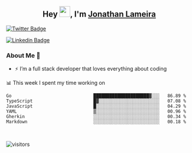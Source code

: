 <h2 align="center">Hey <img src="https://github.com/TheDudeThatCode/TheDudeThatCode/blob/master/Assets/Hi.gif" width="29">, I'm <a href="https://www.linkedin.com/in/jonathanlameira/">Jonathan Lameira</a></h2>

[![Twitter Badge](https://img.shields.io/badge/-@jlameira-3333cc?style=flat-square&labelColor=3333cc&logo=twitter&logoColor=white&link=https://twitter.com/jlameira)](https://twitter.com/jlameira) 
  
[![Linkedin Badge](https://img.shields.io/badge/-Jonathan%20Lameira-3333cc?style=flat-square&logo=Linkedin&logoColor=white&link=https://www.linkedin.com/in/jonathanlameira/)](https://www.linkedin.com/in/jonathanlameira/)


### About Me 🚀
- ⚡  I’m a full stack developer that loves everything about coding</br>

<!-- ![Jonathan Lameira github stats](https://github-readme-stats.vercel.app/api?username=jlameirameli&show_icons=true&hide_border=true)&nbsp;&nbsp; -->

📊 This week I spent my time working on
<!--START_SECTION:waka-->

```text
Go                               █████████████████████▓░░░   86.89 %
TypeScript                       █▓░░░░░░░░░░░░░░░░░░░░░░░   07.08 %
JavaScript                       █░░░░░░░░░░░░░░░░░░░░░░░░   04.29 %
YAML                             ▒░░░░░░░░░░░░░░░░░░░░░░░░   00.96 %
Gherkin                          ░░░░░░░░░░░░░░░░░░░░░░░░░   00.34 %
Markdown                         ░░░░░░░░░░░░░░░░░░░░░░░░░   00.18 %
```

<!--END_SECTION:waka-->

<br />

![visitors](https://visitor-badge.laobi.icu/badge?page_id=jlameirameli.jlameirameli)
